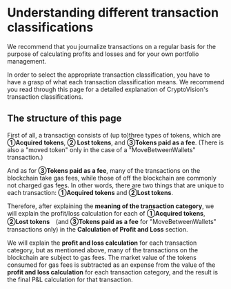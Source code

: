 # Understanding different transaction classifications

We recommend that you journalize transactions on a regular basis for the purpose of calculating profits and losses and for your own portfolio management.

<!-- ![](../../assets/img/transaction-journal-ja-1.png) -->

In order to select the appropriate transaction classification, you have to have a grasp of what each transaction classification means.
We recommend you read through this page for a detailed explanation of CryptoVision's transaction classifications.

## The structure of this page

First of all, a transaction consists of (up to)three types of tokens, which are **①Acquired tokens**, **② Lost tokens**, and **③Tokens paid as a fee**. (There is also a "moved token" only in the case of a "MoveBetweenWallets" transaction.)

And as for **③Tokens paid as a fee**, many of the transactions on the blockchain take gas fees, while those of off the blockchain are commonly not charged gas fees. In other words, there are two things that are unique to each transaction: **①Acquired tokens** and **②Lost tokens**.

Therefore, after explaining the **meaning of the transaction category**, we will explain the profit/loss calculation for each of **①Acquired tokens**, **②Lost tokens**　(and **③Tokens paid as a fee** for "MoveBetweenWallets" transactions only) in the **Calculation of Profit and Loss** section.

We will explain the **profit and loss calculation** for each transaction category, but as mentioned above, many of the transactions on the blockchain are subject to gas fees.
The market value of the tokens consumed for gas fees is subtracted as an expense from the value of the **profit and loss calculation** for each transaction category, and the result is the final P&L calculation for that transaction.



